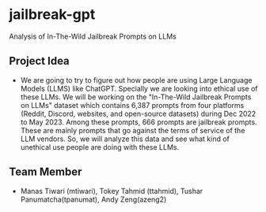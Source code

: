 # jailbreak-gpt
Analysis of In-The-Wild Jailbreak Prompts on LLMs

## Project Idea
- We are going to try to figure out how people are using Large Language Models (LLMS) like ChatGPT. Specially we are looking into ethical use of these LLMs. We will be working on the "In-The-Wild Jailbreak Prompts on LLMs" dataset which contains 6,387 prompts from four platforms (Reddit, Discord, websites, and open-source datasets) during Dec 2022 to May 2023. Among these prompts, 666 prompts are jailbreak prompts. These are mainly prompts that go against the terms of service of the LLM vendors. So, we will analyze this data and see what kind of unethical use people are doing with these LLMs.

## Team Member
- Manas Tiwari (mtiwari), Tokey Tahmid (ttahmid), Tushar Panumatcha(tpanumat), Andy Zeng(azeng2)
